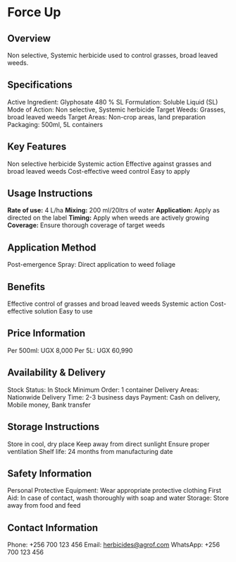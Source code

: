 # Force Up

## Overview
Non selective, Systemic herbicide used to control grasses, broad leaved weeds.

## Specifications
Active Ingredient: Glyphosate 480 % SL
Formulation: Soluble Liquid (SL)
Mode of Action: Non selective, Systemic herbicide
Target Weeds: Grasses, broad leaved weeds
Target Areas: Non-crop areas, land preparation
Packaging: 500ml, 5L containers

## Key Features
Non selective herbicide
Systemic action
Effective against grasses and broad leaved weeds
Cost-effective weed control
Easy to apply

## Usage Instructions
**Rate of use:** 4 L/ha
**Mixing:** 200 ml/20ltrs of water
**Application:** Apply as directed on the label
**Timing:** Apply when weeds are actively growing
**Coverage:** Ensure thorough coverage of target weeds

## Application Method
Post-emergence Spray: Direct application to weed foliage

## Benefits
Effective control of grasses and broad leaved weeds
Systemic action
Cost-effective solution
Easy to use

## Price Information
Per 500ml: UGX 8,000
Per 5L: UGX 60,990

## Availability & Delivery
Stock Status: In Stock
Minimum Order: 1 container
Delivery Areas: Nationwide
Delivery Time: 2-3 business days
Payment: Cash on delivery, Mobile money, Bank transfer

## Storage Instructions
Store in cool, dry place
Keep away from direct sunlight
Ensure proper ventilation
Shelf life: 24 months from manufacturing date

## Safety Information
Personal Protective Equipment: Wear appropriate protective clothing
First Aid: In case of contact, wash thoroughly with soap and water
Storage: Store away from food and feed

## Contact Information
Phone: +256 700 123 456
Email: herbicides@agrof.com
WhatsApp: +256 700 123 456

